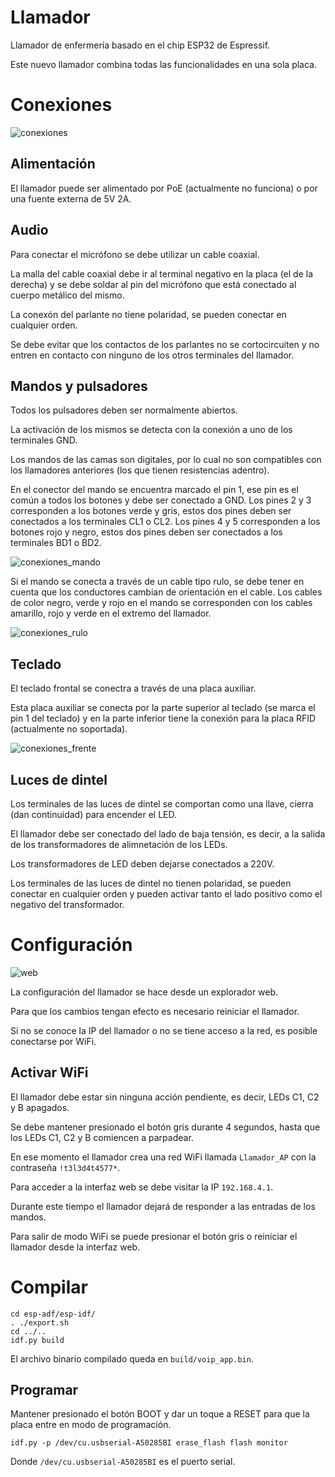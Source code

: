 # Llamador

Llamador de enfermería basado en el chip ESP32 de Espressif.

Este nuevo llamador combina todas las funcionalidades en una sola placa.

# Conexiones

![conexiones](conexiones.png)

## Alimentación

El llamador puede ser alimentado por PoE (actualmente no funciona) o por una fuente externa de 5V 2A.

## Audio

Para conectar el micrófono se debe utilizar un cable coaxial.

La malla del cable coaxial debe ir al terminal negativo en la placa (el de la derecha) y se debe soldar al pin del micrófono que está conectado al cuerpo metálico del mismo.

La conexón del parlante no tiene polaridad, se pueden conectar en cualquier orden.

Se debe evitar que los contactos de los parlantes no se cortocircuiten y no entren en contacto con ninguno de los otros terminales del llamador.

## Mandos y pulsadores

Todos los pulsadores deben ser normalmente abiertos.

La activación de los mismos se detecta con la conexión a uno de los terminales GND.

Los mandos de las camas son digitales, por lo cual no son compatibles con los llamadores anteriores (los que tienen resistencias adentro).

En el conector del mando se encuentra marcado el pin 1, ese pin es el común a todos los botones y debe ser conectado a GND.
Los pines 2 y 3 corresponden a los botones verde y gris, estos dos pines deben ser conectados a los terminales CL1 o CL2.
Los pines 4 y 5 corresponden a los botones rojo y negro, estos dos pines deben ser conectados a los terminales BD1 o BD2.

![conexiones_mando](conexiones_mando.png)

Si el mando se conecta a través de un cable tipo rulo, se debe tener en cuenta que los conductores cambian de orientación en el cable. Los cables de color negro, verde y rojo en el mando se corresponden con los cables amarillo, rojo y verde en el extremo del llamador.

![conexiones_rulo](conexiones_rulo.png)

## Teclado

El teclado frontal se conectra a través de una placa auxiliar.

Esta placa auxiliar se conecta por la parte superior al teclado (se marca el pin 1 del teclado) y en la parte inferior tiene la conexión para la placa RFID (actualmente no soportada).

![conexiones_frente](conexiones_frente.png)

## Luces de dintel

Los terminales de las luces de dintel se comportan como una llave, cierra (dan continuidad) para encender el LED.

El llamador debe ser conectado del lado de baja tensión, es decir, a la salida de los transformadores de alimnetación de los LEDs.

Los transformadores de LED deben dejarse conectados a 220V.

Los terminales de las luces de dintel no tienen polaridad, se pueden conectar en cualquier orden y pueden activar tanto el lado positivo como el negativo del transformador.

# Configuración

![web](web.png)

La configuración del llamador se hace desde un explorador web.

Para que los cambios tengan efecto es necesario reiniciar el llamador.

Si no se conoce la IP del llamador o no se tiene acceso a la red, es posible conectarse por WiFi.

## Activar WiFi

El llamador debe estar sin ninguna acción pendiente, es decir, LEDs C1, C2 y B apagados.

Se debe mantener presionado el botón gris durante 4 segundos, hasta que los LEDs C1, C2 y B comiencen a parpadear.

En ese momento el llamador crea una red WiFi llamada ``Llamador_AP`` con la contraseña ``!t3l3d4t4577*``.

Para acceder a la interfaz web se debe visitar la IP ``192.168.4.1``.

Durante este tiempo el llamador dejará de responder a las entradas de los mandos.

Para salir de modo WiFi se puede presionar el botón gris o reiniciar el llamador desde la interfaz web.

# Compilar

```
cd esp-adf/esp-idf/
. ./export.sh
cd ../..
idf.py build
```

El archivo binario compilado queda en ``build/voip_app.bin``.

## Programar

Mantener presionado el botón BOOT y dar un toque a RESET para que la placa entre en modo de programación.

```
idf.py -p /dev/cu.usbserial-A50285BI erase_flash flash monitor
```

Donde ``/dev/cu.usbserial-A50285BI`` es el puerto serial.
